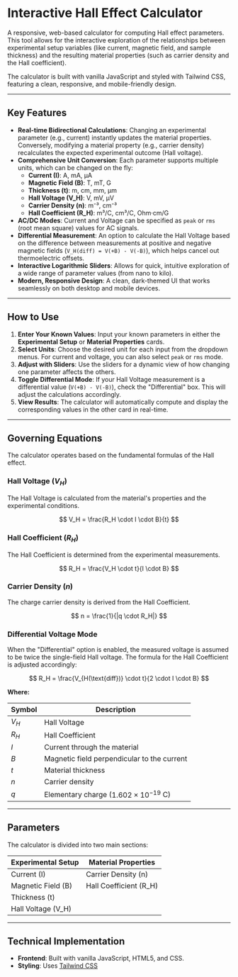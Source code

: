 # Interactive Hall Effect Calculator

A responsive, web-based calculator for computing Hall effect parameters. This tool allows for the interactive exploration of the relationships between experimental setup variables (like current, magnetic field, and sample thickness) and the resulting material properties (such as carrier density and the Hall coefficient).

The calculator is built with vanilla JavaScript and styled with Tailwind CSS, featuring a clean, responsive, and mobile-friendly design.

***

## Key Features

-   **Real-time Bidirectional Calculations**: Changing an experimental parameter (e.g., current) instantly updates the material properties. Conversely, modifying a material property (e.g., carrier density) recalculates the expected experimental outcome (Hall voltage).
-   **Comprehensive Unit Conversion**: Each parameter supports multiple units, which can be changed on the fly:
    -   **Current (I)**: A, mA, µA
    -   **Magnetic Field (B)**: T, mT, G
    -   **Thickness (t)**: m, cm, mm, µm
    -   **Hall Voltage (V_H)**: V, mV, µV
    -   **Carrier Density (n)**: m⁻³, cm⁻³
    -   **Hall Coefficient (R_H)**: m³/C, cm³/C, Ohm·cm/G
-   **AC/DC Modes**: Current and Voltage can be specified as `peak` or `rms` (root mean square) values for AC signals.
-   **Differential Measurement**: An option to calculate the Hall Voltage based on the difference between measurements at positive and negative magnetic fields (`V_H(diff) = V(+B) - V(-B)`), which helps cancel out thermoelectric offsets.
-   **Interactive Logarithmic Sliders**: Allows for quick, intuitive exploration of a wide range of parameter values (from nano to kilo).
-   **Modern, Responsive Design**: A clean, dark-themed UI that works seamlessly on both desktop and mobile devices.

***

## How to Use

1.  **Enter Your Known Values**: Input your known parameters in either the **Experimental Setup** or **Material Properties** cards.
2.  **Select Units**: Choose the desired unit for each input from the dropdown menus. For current and voltage, you can also select `peak` or `rms` mode.
3.  **Adjust with Sliders**: Use the sliders for a dynamic view of how changing one parameter affects the others.
4.  **Toggle Differential Mode**: If your Hall Voltage measurement is a differential value (`V(+B) - V(-B)`), check the "Differential" box. This will adjust the calculations accordingly.
5.  **View Results**: The calculator will automatically compute and display the corresponding values in the other card in real-time.

***

## Governing Equations

The calculator operates based on the fundamental formulas of the Hall effect.

### Hall Voltage ($V_H$)

The Hall Voltage is calculated from the material's properties and the experimental conditions.

$$
V_H = \frac{R_H \cdot I \cdot B}{t}
$$

### Hall Coefficient ($R_H$)

The Hall Coefficient is determined from the experimental measurements.

$$
R_H = \frac{V_H \cdot t}{I \cdot B}
$$

### Carrier Density ($n$)

The charge carrier density is derived from the Hall Coefficient.

$$
n = \frac{1}{|q \cdot R_H|}
$$

### Differential Voltage Mode

When the "Differential" option is enabled, the measured voltage is assumed to be twice the single-field Hall voltage. The formula for the Hall Coefficient is adjusted accordingly:

$$
R_H = \frac{V_{H(\text{diff})} \cdot t}{2 \cdot I \cdot B}
$$

**Where:**

| Symbol             | Description                                   |
| ------------------ | --------------------------------------------- |
| $V_H$              | Hall Voltage                                  |
| $R_H$              | Hall Coefficient                              |
| $I$                | Current through the material                  |
| $B$                | Magnetic field perpendicular to the current   |
| $t$                | Material thickness                            |
| $n$                | Carrier density                               |
| $q$                | Elementary charge ($1.602 \times 10^{-19}$ C) |

***

## Parameters

The calculator is divided into two main sections:

| Experimental Setup   | Material Properties      |
| -------------------- | ------------------------ |
| Current (I)          | Carrier Density (n)      |
| Magnetic Field (B)   | Hall Coefficient (R_H)   |
| Thickness (t)        |                          |
| Hall Voltage (V_H)   |                          |

***

## Technical Implementation

-   **Frontend**: Built with vanilla JavaScript, HTML5, and CSS.
-   **Styling**: Uses [Tailwind CSS](https://tailwindcss.com/)